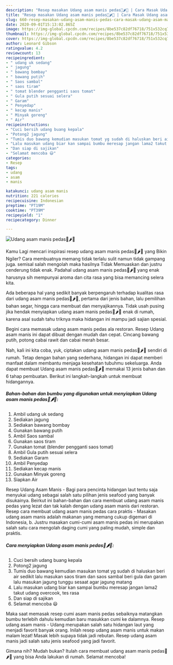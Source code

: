 ```yaml
---
description: "Resep masakan Udang asam manis pedas🦐🌶️🌽 | Cara Masak Udang asam manis pedas🦐🌶️🌽 Yang Enak Dan Mudah"
title: "Resep masakan Udang asam manis pedas🦐🌶️🌽 | Cara Masak Udang asam manis pedas🦐🌶️🌽 Yang Enak Dan Mudah"
slug: 660-resep-masakan-udang-asam-manis-pedas-cara-masak-udang-asam-manis-pedas-yang-enak-dan-mudah
date: 2020-09-01T15:13:02.865Z
image: https://img-global.cpcdn.com/recipes/8be537c82df76718/751x532cq70/udang-asam-manis-pedas🦐🌶️🌽-foto-resep-utama.jpg
thumbnail: https://img-global.cpcdn.com/recipes/8be537c82df76718/751x532cq70/udang-asam-manis-pedas🦐🌶️🌽-foto-resep-utama.jpg
cover: https://img-global.cpcdn.com/recipes/8be537c82df76718/751x532cq70/udang-asam-manis-pedas🦐🌶️🌽-foto-resep-utama.jpg
author: Leonard Gibson
ratingvalue: 4.2
reviewcount: 13
recipeingredient:
- " udang uk sedang"
- " jagung"
- " bawang bombay"
- " bawang putih"
- " Saos sambal"
- " saos tiram"
- " tomat blender pengganti saos tomat"
- " Gula putih sesuai selera"
- " Garam"
- " Penyedap"
- " kecap manis"
- " Minyak goreng"
- " Air"
recipeinstructions:
- "Cuci bersih udang buang kepala"
- "Potong2 jagung"
- "Tumis duo bawang kemudian masukan tomat yg sudah di haluskan beri air sedikit lalu masukan saos tiram dan saos sambal beri gula dan garam lalu masukan jagung tunggu sesaat agar jagung matang"
- "Lalu masukan udang biar kan sampai bumbu meresap jangan lama2 takut udang overcook, tes rasa"
- "Dan siap di sajikan"
- "Selamat mencoba 😃"
categories:
- Resep
tags:
- udang
- asam
- manis

katakunci: udang asam manis 
nutrition: 221 calories
recipecuisine: Indonesian
preptime: "PT19M"
cooktime: "PT39M"
recipeyield: "1"
recipecategory: Dinner

---
```



![Udang asam manis pedas🦐🌶️🌽](https://img-global.cpcdn.com/recipes/8be537c82df76718/751x532cq70/udang-asam-manis-pedas🦐🌶️🌽-foto-resep-utama.jpg)

Kamu Lagi mencari inspirasi resep udang asam manis pedas🦐🌶️🌽 yang Bikin Ngiler? Cara membuatnya memang tidak terlalu sulit namun tidak gampang juga. semisal salah mengolah maka hasilnya Tidak Memuaskan dan justru cenderung tidak enak. Padahal udang asam manis pedas🦐🌶️🌽 yang enak harusnya sih mempunyai aroma dan cita rasa yang bisa memancing selera kita.

Ada beberapa hal yang sedikit banyak berpengaruh terhadap kualitas rasa dari udang asam manis pedas🦐🌶️🌽, pertama dari jenis bahan, lalu pemilihan bahan segar, hingga cara membuat dan menyajikannya. Tidak usah pusing jika hendak menyiapkan udang asam manis pedas🦐🌶️🌽 enak di rumah, karena asal sudah tahu triknya maka hidangan ini mampu jadi sajian spesial.

Begini cara memasak udang asam manis pedas ala restoran. Resep Udang asam manis ini dapat dibuat dengan mudah dan cepat. Cincang bawang putih, potong cabai rawit dan cabai merah besar.


Nah, kali ini kita coba, yuk, ciptakan udang asam manis pedas🦐🌶️🌽 sendiri di rumah. Tetap dengan bahan yang sederhana, hidangan ini dapat memberi manfaat dalam membantu menjaga kesehatan tubuhmu sekeluarga. Anda dapat membuat Udang asam manis pedas🦐🌶️🌽 memakai 13 jenis bahan dan 6 tahap pembuatan. Berikut ini langkah-langkah untuk membuat hidangannya.

<!--inarticleads1-->

##### Bahan-bahan dan bumbu yang digunakan untuk menyiapkan Udang asam manis pedas🦐🌶️🌽:

1. Ambil  udang uk sedang
1. Sediakan  jagung
1. Sediakan  bawang bombay
1. Gunakan  bawang putih
1. Ambil  Saos sambal
1. Gunakan  saos tiram
1. Gunakan  tomat (blender pengganti saos tomat)
1. Ambil  Gula putih sesuai selera
1. Sediakan  Garam
1. Ambil  Penyedap
1. Sediakan  kecap manis
1. Gunakan  Minyak goreng
1. Siapkan  Air


Resep Udang Asam Manis - Bagi para pencinta hidangan laut tentu saja menyukai udang sebagai salah satu pilihan jenis seafood yang banyak disukainya. Beirkut ini bahan-bahan dan cara membuat udang asam manis pedas yang lezat dan tak kalah dengan udang asam manis dari restoran. Resep cara membuat udang asam manis pedas cara praktis - Masakan udang asam manis adalah makanan yang memang cukup digemari di Indonesia, b. Justru masakan cumi-cumi asam manis pedas ini merupakan salah satu cara mengolah daging cumi yang paling mudah, simple dan praktis. 

<!--inarticleads2-->

##### Cara menyiapkan Udang asam manis pedas🦐🌶️🌽:

1. Cuci bersih udang buang kepala
1. Potong2 jagung
1. Tumis duo bawang kemudian masukan tomat yg sudah di haluskan beri air sedikit lalu masukan saos tiram dan saos sambal beri gula dan garam lalu masukan jagung tunggu sesaat agar jagung matang
1. Lalu masukan udang biar kan sampai bumbu meresap jangan lama2 takut udang overcook, tes rasa
1. Dan siap di sajikan
1. Selamat mencoba 😃


Maka saat memasak resep cumi asam manis pedas sebaiknya matangkan bumbu terlebih dahulu kemudian baru masukkan cumi ke dalamnya. Resep udang asam manis - Udang merupakan salah satu hidangan laut yang menjadi favorit banyak orang. Inilah resep udang asam manis untuk makan malam lezat! Masak lebih supaya tidak jadi rebutan. Resep udang asam manis jadi salah satu jenis seafood yang jadi favorit. 

Gimana nih? Mudah bukan? Itulah cara membuat udang asam manis pedas🦐🌶️🌽 yang bisa Anda lakukan di rumah. Selamat mencoba!
